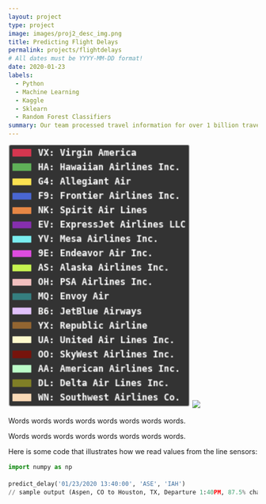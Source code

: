 ```yaml
---
layout: project
type: project
image: images/proj2_desc_img.png
title: Predicting Flight Delays
permalink: projects/flightdelays
# All dates must be YYYY-MM-DD format!
date: 2020-01-23
labels:
  - Python
  - Machine Learning
  - Kaggle
  - Sklearn
  - Random Forest Classifiers
summary: Our team processed travel information for over 1 billion travelers in 2018 and developed a model to predict probability of delay based on origin, destination, and date/time of travel. The goal was to develop a system for frequent fliers to better manage their travel schedules.
---
```


<div class="ui small rounded images">
  <img class="ui image" src="../images/airlines_img.png">
  <img class="ui image" src="../images/proj2_model_img">
</div>

Words
words
words
words
words
words
words
words.

Words
words
words
words
words
words
words
words.

Here is some code that illustrates how we read values from the line sensors:

```python
import numpy as np

predict_delay('01/23/2020 13:40:00', 'ASE', 'IAH')
// sample output (Aspen, CO to Houston, TX, Departure 1:40PM, 87.5% chance of delay.)
```



